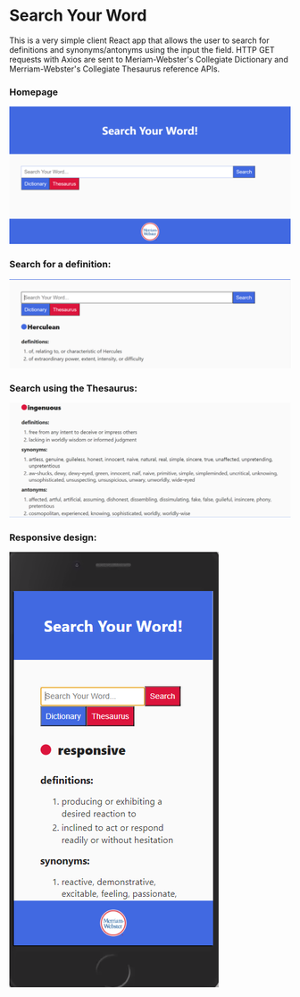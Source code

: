 # Search Your Word
This is a very simple client React app that allows the user to search for definitions and synonyms/antonyms using the input the field. HTTP GET requests with Axios are sent to Meriam-Webster's Collegiate Dictionary and Merriam-Webster's Collegiate Thesaurus reference APIs.

### Homepage
![homepage](../client/screenshots/syw-home.PNG)

### Search for a definition: 
![definition example](../client/screenshots/syw-definition.PNG)

### Search using the Thesaurus:
![thesaurus example](../client/screenshots/syw-thesaurus.PNG)

### Responsive design:
![mobile example](../client/screenshots/syw-mobile.PNG)

